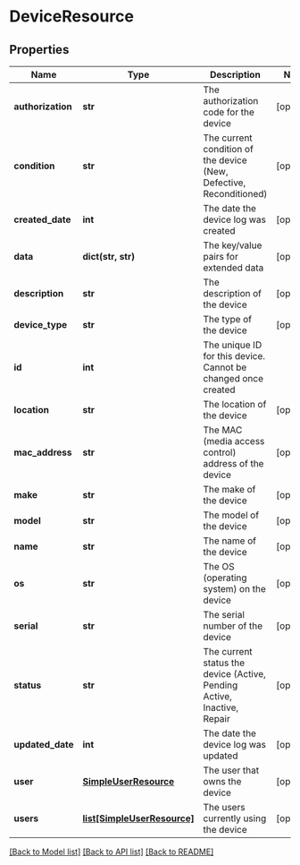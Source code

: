 # DeviceResource

## Properties
Name | Type | Description | Notes
------------ | ------------- | ------------- | -------------
**authorization** | **str** | The authorization code for the device | [optional] 
**condition** | **str** | The current condition of the device (New, Defective, Reconditioned) | [optional] 
**created_date** | **int** | The date the device log was created | [optional] 
**data** | **dict(str, str)** | The key/value pairs for extended data | [optional] 
**description** | **str** | The description of the device | [optional] 
**device_type** | **str** | The type of the device | [optional] 
**id** | **int** | The unique ID for this device. Cannot be changed once created | 
**location** | **str** | The location of the device | [optional] 
**mac_address** | **str** | The MAC (media access control) address of the device | [optional] 
**make** | **str** | The make of the device | [optional] 
**model** | **str** | The model of the device | [optional] 
**name** | **str** | The name of the device | [optional] 
**os** | **str** | The OS (operating system) on the device | [optional] 
**serial** | **str** | The serial number of the device | [optional] 
**status** | **str** | The current status the device (Active, Pending Active, Inactive, Repair | [optional] 
**updated_date** | **int** | The date the device log was updated | [optional] 
**user** | [**SimpleUserResource**](SimpleUserResource.md) | The user that owns the device | [optional] 
**users** | [**list[SimpleUserResource]**](SimpleUserResource.md) | The users currently using the device | [optional] 

[[Back to Model list]](../README.md#documentation-for-models) [[Back to API list]](../README.md#documentation-for-api-endpoints) [[Back to README]](../README.md)


